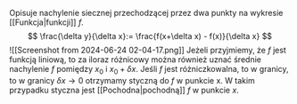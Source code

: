 Opisuje nachylenie siecznej przechodzącej przez dwa punkty na wykresie [[Funkcja|funkcji]] $f$. 
$$
\frac{\delta y}{\delta x}:= 
\frac{f(x+\delta x) - f(x)}{\delta x}
$$
![[Screenshot from 2024-06-24 02-04-17.png]]
Jeżeli przyjmiemy, że $f$ jest funkcją liniową, to za iloraz różnicowy można również uznać średnie nachylenie $f$ pomiędzy $x_0$ i $x_0+\delta x$. Jeśli $f$ jest różniczkowalna, to w granicy, to w granicy $\delta x\to0$ otrzymamy styczną do $f$ w punkcie x. W takim przypadku styczna jest [[Pochodna|pochodną]] $f$ w punkcie $x$. 